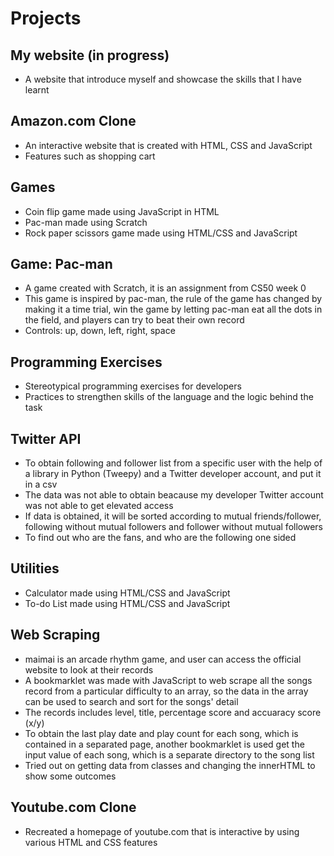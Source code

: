 # Projects

## My website (in progress)
- A website that introduce myself and showcase the skills that I have learnt 

## Amazon.com Clone
- An interactive website that is created with HTML, CSS and JavaScript
- Features such as shopping cart

## Games
- Coin flip game made using JavaScript in HTML
- Pac-man made using Scratch
- Rock paper scissors game made using HTML/CSS and JavaScript

## Game: Pac-man
- A game created with Scratch, it is an assignment from CS50 week 0
- This game is inspired by pac-man, the rule of the game has changed by making it a time trial, win the game by letting pac-man eat all the dots in the field, and players can try to beat their own record
- Controls: up, down, left, right, space

## Programming Exercises
- Stereotypical programming exercises for developers
- Practices to strengthen skills of the language and the logic behind the task

## Twitter API
- To obtain following and follower list from a specific user with the help of a library in Python (Tweepy) and a Twitter developer account, and put it in a csv
- The data was not able to obtain beacause my developer Twitter account was not able to get elevated access
- If data is obtained, it will be sorted according to mutual friends/follower, following without mutual followers and follower without mutual followers
- To find out who are the fans, and who are the following one sided

## Utilities
- Calculator made using HTML/CSS and JavaScript
- To-do List made using HTML/CSS and JavaScript

## Web Scraping
- maimai is an arcade rhythm game, and user can access the official website to look at their records
- A bookmarklet was made with JavaScript to web scrape all the songs record from a particular difficulty to an array, so the data in the array can be used to search and sort for the songs' detail
- The records includes level, title, percentage score and accuaracy score (x/y) 
- To obtain the last play date and play count for each song, which is contained in a separated page, another bookmarklet is used get the input value of each song, which is a separate directory to the song list 
- Tried out on getting data from classes and changing the innerHTML to show some outcomes

## Youtube.com Clone
- Recreated a homepage of youtube.com that is interactive by using various HTML and CSS features
